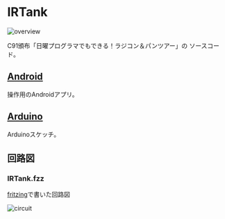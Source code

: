 IRTank
======

![overview](https://raw.githubusercontent.com/wiki/xeno14/IRTank/images/overview.png)


C91頒布「日曜プログラマでもできる！ラジコン＆パンツアー」の
ソースコード。

## [Android](https://github.com/xeno14/IRTank-Android)
操作用のAndroidアプリ。

## [Arduino](https://github.com/xeno14/IRTank-Arduino)
Arduinoスケッチ。

## 回路図

### IRTank.fzz
[fritzing](http://fritzing.org/home/)で書いた回路図

![circuit](https://raw.githubusercontent.com/wiki/xeno14/IRTank/images/circuit.png)


